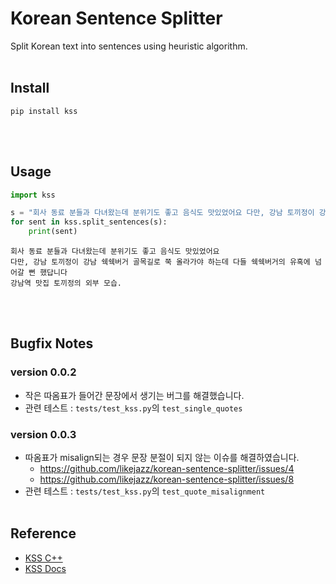 # Korean Sentence Splitter
Split Korean text into sentences using heuristic algorithm.
<br><br>

## Install
```console
pip install kss
```
<br><br>

## Usage
```python
import kss

s = "회사 동료 분들과 다녀왔는데 분위기도 좋고 음식도 맛있었어요 다만, 강남 토끼정이 강남 쉑쉑버거 골목길로 쭉 올라가야 하는데 다들 쉑쉑버거의 유혹에 넘어갈 뻔 했답니다 강남역 맛집 토끼정의 외부 모습."
for sent in kss.split_sentences(s):
    print(sent)
```
```
회사 동료 분들과 다녀왔는데 분위기도 좋고 음식도 맛있었어요
다만, 강남 토끼정이 강남 쉑쉑버거 골목길로 쭉 올라가야 하는데 다들 쉑쉑버거의 유혹에 넘어갈 뻔 했답니다
강남역 맛집 토끼정의 외부 모습.
```
<br><br>

## Bugfix Notes
### version 0.0.2
- 작은 따옴표가 들어간 문장에서 생기는 버그를 해결했습니다.
- 관련 테스트 : `tests/test_kss.py`의 `test_single_quotes`
### version 0.0.3
- 따옴표가 misalign되는 경우 문장 분절이 되지 않는 이슈를 해결하였습니다.
  - https://github.com/likejazz/korean-sentence-splitter/issues/4
  - https://github.com/likejazz/korean-sentence-splitter/issues/8
- 관련 테스트 : `tests/test_kss.py`의 `test_quote_misalignment`
<br><br>

## Reference
- [KSS C++](https://github.com/likejazz/korean-sentence-splitter)
- [KSS Docs](http://docs.likejazz.com/kss/)

